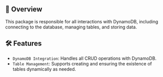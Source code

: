 ## 📖  Overview

This package is responsible for all interactions with DynamoDB, including connecting to the database, managing tables, and storing data.

## 🛠️ Features

- `DynamoDB Integration`: Handles all CRUD operations with DynamoDB.
- `Table Management`: Supports creating and ensuring the existence of tables dynamically as needed.
